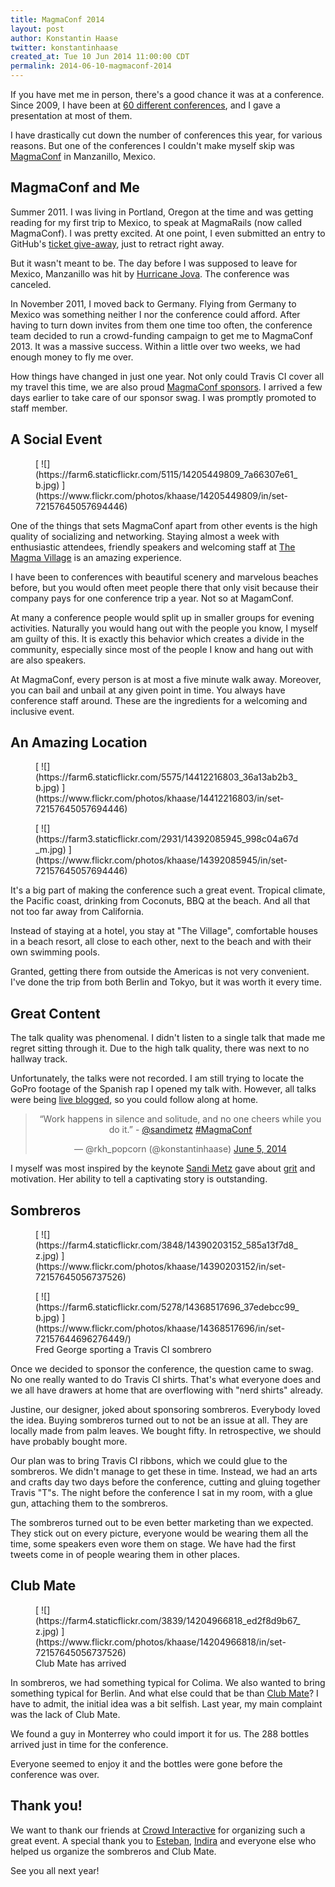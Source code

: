 ```yaml
---
title: MagmaConf 2014
layout: post
author: Konstantin Haase
twitter: konstantinhaase
created_at: Tue 10 Jun 2014 11:00:00 CDT
permalink: 2014-06-10-magmaconf-2014
---
```


If you have met me in person, there's a good chance it was at a conference. Since 2009, I have been at [60 different conferences](http://lanyrd.com/profile/konstantinhaase/), and I gave a presentation at most of them.

I have drastically cut down the number of conferences this year, for various reasons. But one of the conferences I couldn't make myself skip was [MagmaConf](http://magmaconf.com/) in Manzanillo, Mexico.

## MagmaConf and Me

Summer 2011. I was living in Portland, Oregon at the time and was getting reading for my first trip to Mexico, to speak at MagmaRails (now called MagmaConf). I was pretty excited. At one point, I even submitted an entry to GitHub's [ticket give-away](https://github.com/blog/889-magma-rails-winners), just to retract right away.

But it wasn't meant to be. The day before I was supposed to leave for Mexico, Manzanillo was hit by [Hurricane Jova](http://en.wikipedia.org/wiki/Hurricane_Jova_(2011)). The conference was canceled.

In November 2011, I moved back to Germany. Flying from Germany to Mexico was something neither I nor the conference could afford. After having to turn down invites from them one time too often, the conference team decided to run a crowd-funding campaign to get me to MagmaConf 2013. It was a massive success. Within a little over two weeks, we had enough money to fly me over.

How things have changed in just one year. Not only could Travis CI cover all my travel this time, we are also proud [MagmaConf sponsors](http://magmaconf.com/sponsors). I arrived a few days earlier to take care of our sponsor swag. I was promptly promoted to staff member.

## A Social Event

<figure>
[ ![](https://farm6.staticflickr.com/5115/14205449809_7a66307e61_b.jpg) ](https://www.flickr.com/photos/khaase/14205449809/in/set-72157645057694446)
</figure>

One of the things that sets MagmaConf apart from other events is the high quality of socializing and networking. Staying almost a week with enthusiastic attendees, friendly speakers and welcoming staff at [The Magma Village](https://www.flickr.com/photos/khaase/sets/72157645057694446/) is an amazing experience.

I have been to conferences with beautiful scenery and marvelous beaches before, but you would often meet people there that only visit because their company pays for one conference trip a year. Not so at MagamConf.

At many a conference people would split up in smaller groups for evening activities. Naturally you would hang out with the people you know, I myself am guilty of this. It is exactly this behavior which creates a divide in the community, especially since most of the people I know and hang out with are also speakers.

At MagmaConf, every person is at most a five minute walk away. Moreover, you can bail and unbail at any given point in time. You always have conference staff around. These are the ingredients for a welcoming and inclusive event.

## An Amazing Location

<figure>
[ ![](https://farm6.staticflickr.com/5575/14412216803_36a13ab2b3_b.jpg) ](https://www.flickr.com/photos/khaase/14412216803/in/set-72157645057694446)
</figure>

<figure class="smaller right">
[ ![](https://farm3.staticflickr.com/2931/14392085945_998c04a67d_m.jpg) ](https://www.flickr.com/photos/khaase/14392085945/in/set-72157645057694446)
</figure>

It's a big part of making the conference such a great event. Tropical climate, the Pacific coast, drinking from Coconuts, BBQ at the beach. And all that not too far away from California.

Instead of staying at a hotel, you stay at "The Village", comfortable houses in a beach resort, all close to each other, next to the beach and with their own swimming pools.

Granted, getting there from outside the Americas is not very convenient. I've done the trip from both Berlin and Tokyo, but it was worth it every time.

## Great Content

The talk quality was phenomenal. I didn't listen to a single talk that made me regret sitting through it. Due to the high talk quality, there was next to no hallway track.

Unfortunately, the talks were not recorded. I am still trying to locate the GoPro footage of the Spanish rap I opened my talk with. However, all talks were being [live blogged](http://blog.crowdint.com/), so you could follow along at home.

<blockquote class="twitter-tweet" lang="en" align="center"><p>“Work happens in silence and solitude, and no one cheers while you do it.” - <a href="https://twitter.com/sandimetz">@sandimetz</a> <a href="https://twitter.com/search?q=%23MagmaConf&amp;src=hash">#MagmaConf</a></p>&mdash; @rkh_popcorn (@konstantinhaase) <a href="https://twitter.com/konstantinhaase/statuses/474677378271420416">June 5, 2014</a></blockquote>
<script async src="//platform.twitter.com/widgets.js" charset="utf-8"></script>

I myself was most inspired by the keynote [Sandi Metz](http://www.sandimetz.com/) gave about [grit](http://en.wikipedia.org/wiki/Grit_(personality_trait)) and motivation. Her ability to tell a captivating story is outstanding.

## Sombreros

<figure class="smaller right">
  [ ![](https://farm4.staticflickr.com/3848/14390203152_585a13f7d8_z.jpg) ](https://www.flickr.com/photos/khaase/14390203152/in/set-72157645056737526)
</figure>

<figure class="small right">
  [ ![](https://farm6.staticflickr.com/5278/14368517696_37edebcc99_b.jpg) ](https://www.flickr.com/photos/khaase/14368517696/in/set-72157644696276449/)
  <figcaption>Fred George sporting a Travis CI sombrero</figcaption>
</figure>

Once we decided to sponsor the conference, the question came to swag. No one really wanted to do Travis CI shirts. That's what everyone does and we all have drawers at home that are overflowing with "nerd shirts" already.

Justine, our designer, joked about sponsoring sombreros. Everybody loved the idea. Buying sombreros turned out to not be an issue at all. They are locally made from palm leaves. We bought fifty. In retrospective, we should have probably bought more.

Our plan was to bring Travis CI ribbons, which we could glue to the sombreros. We didn't manage to get these in time. Instead, we had an arts and crafts day two days before the conference, cutting and gluing together Travis "T"s. The night before the conference I sat in my room, with a glue gun, attaching them to the sombreros.

The sombreros turned out to be even better marketing than we expected. They stick out on every picture, everyone would be wearing them all the time, some speakers even wore them on stage. We have had the first tweets come in of people wearing them in other places.


## Club Mate

<figure class="smaller right">
  [ ![](https://farm4.staticflickr.com/3839/14204966818_ed2f8d9b67_z.jpg) ](https://www.flickr.com/photos/khaase/14204966818/in/set-72157645056737526)
  <figcaption>Club Mate has arrived</figcaption>
</figure>

In sombreros, we had something typical for Colima. We also wanted to bring something typical for Berlin. And what else could that be than [Club Mate](http://en.wikipedia.org/wiki/Club_Mate)? I have to admit, the initial idea was a bit selfish. Last year, my main complaint was the lack of Club Mate.

We found a guy in Monterrey who could import it for us. The 288 bottles arrived just in time for the conference.

Everyone seemed to enjoy it and the bottles were gone before the conference was over.

## Thank you!

We want to thank our friends at [Crowd Interactive](http://www.crowdint.com/) for organizing such a great event. A special thank you to [Esteban](https://twitter.com/estebancortes), [Indira](https://twitter.com/indiriwirit) and everyone else who helped us organize the sombreros and Club Mate.

See you all next year!